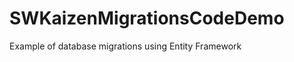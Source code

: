 SWKaizenMigrationsCodeDemo
==========================

Example of database migrations using Entity Framework